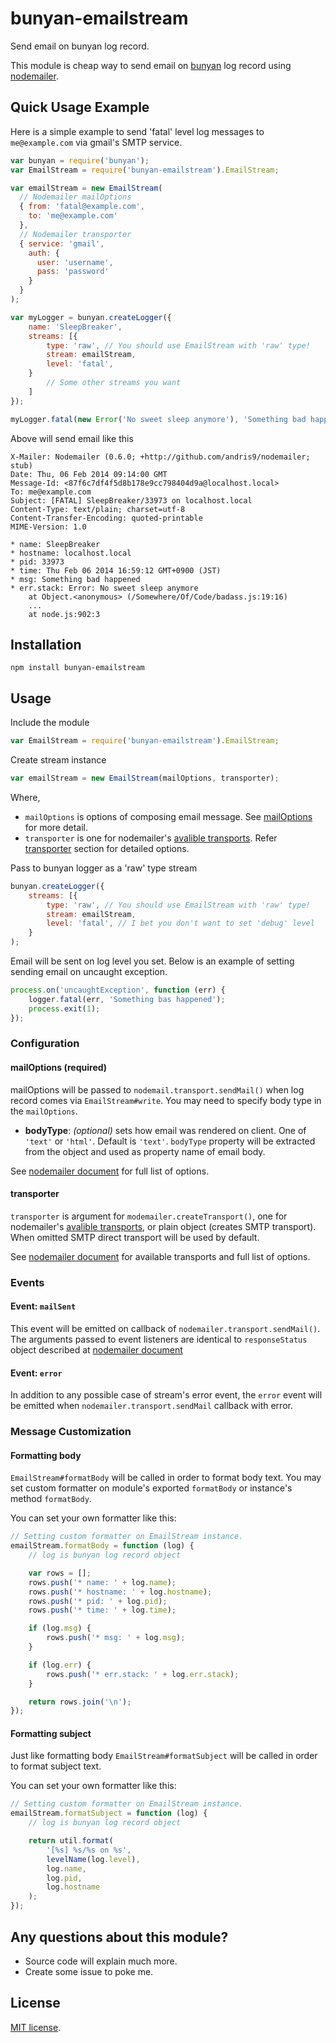 bunyan-emailstream
==================

Send email on bunyan log record.

This module is cheap way to send email on
[bunyan](https://github.com/trentm/node-bunyan) log record using
[nodemailer](https://github.com/andris9/Nodemailer).

## Quick Usage Example

Here is a simple example to send 'fatal' level log messages to
`me@example.com` via gmail's SMTP service.

```js
var bunyan = require('bunyan');
var EmailStream = require('bunyan-emailstream').EmailStream;

var emailStream = new EmailStream(
  // Nodemailer mailOptions
  { from: 'fatal@example.com',
    to: 'me@example.com'
  },
  // Nodemailer transporter
  { service: 'gmail',
    auth: {
      user: 'username',
      pass: 'password'
    }
  }
);

var myLogger = bunyan.createLogger({
    name: 'SleepBreaker',
    streams: [{
        type: 'raw', // You should use EmailStream with 'raw' type!
        stream: emailStream,
        level: 'fatal',
    }
        // Some other streams you want
    ]
});

myLogger.fatal(new Error('No sweet sleep anymore'), 'Something bad happened');

```

Above will send email like this

```
X-Mailer: Nodemailer (0.6.0; +http://github.com/andris9/nodemailer; stub)
Date: Thu, 06 Feb 2014 09:14:00 GMT
Message-Id: <87f6c7df4f5d8b178e9cc798404d9a@localhost.local>
To: me@example.com
Subject: [FATAL] SleepBreaker/33973 on localhost.local
Content-Type: text/plain; charset=utf-8
Content-Transfer-Encoding: quoted-printable
MIME-Version: 1.0

* name: SleepBreaker
* hostname: localhost.local
* pid: 33973
* time: Thu Feb 06 2014 16:59:12 GMT+0900 (JST)
* msg: Something bad happened
* err.stack: Error: No sweet sleep anymore
    at Object.<anonymous> (/Somewhere/Of/Code/badass.js:19:16)
    ...
    at node.js:902:3
```

## Installation

```
npm install bunyan-emailstream
```

## Usage

Include the module

```js
var EmailStream = require('bunyan-emailstream').EmailStream;
```

Create stream instance

```js
var emailStream = new EmailStream(mailOptions, transporter);
```

Where,
* `mailOptions` is options of composing email message. See
[mailOptions](#mailoptions-required) for more detail.
* `transporter` is one for nodemailer's [avalible transports](https://github.com/andris9/Nodemailer#available-transports).
Refer [transporter](#transporter) section for detailed options.

Pass to bunyan logger as a 'raw' type stream

```js
bunyan.createLogger({
    streams: [{
        type: 'raw', // You should use EmailStream with 'raw' type!
        stream: emailStream,
        level: 'fatal', // I bet you don't want to set 'debug' level
    }
);
```

Email will be sent on log level you set.
Below is an example of setting sending email on uncaught exception.

```js
process.on('uncaughtException', function (err) {
    logger.fatal(err, 'Something bas happened');
    process.exit(1);
});
```
### Configuration
#### mailOptions (required)

mailOptions will be passed to `nodemail.transport.sendMail()` when log
record comes via `EmailStream#write`.
You may need to specify body type in the `mailOptions`.

* **bodyType**: _(optional)_ sets how email was rendered on client. One of `'text'` or `'html'`. Default is `'text'`.
`bodyType` property will be extracted from the object and used as property name of email body.

See [nodemailer document](https://github.com/andris9/Nodemailer#e-mail-message-fields)
for full list of options.

#### transporter

`transporter` is argument for `modemailer.createTransport()`, one for nodemailer's
[avalible transports](https://github.com/andris9/Nodemailer#available-transports),
or plain object (creates SMTP transport). When omitted SMTP direct transport will be used by default.

See [nodemailer document](https://github.com/andris9/Nodemailer#setting-up)
for available transports and full list of options.

### Events

#### Event: `mailSent`

This event will be emitted on callback of
`nodemailer.transport.sendMail()`. The arguments passed to event listeners
are identical to `responseStatus` object described at [nodemailer
document](https://github.com/andris9/Nodemailer/blob/master/README.md#return-callback)

#### Event: `error`

In addition to any possible case of stream's error event, the `error`
event will be emitted when `nodemailer.transport.sendMail` callback with error.

### Message Customization

#### Formatting body

`EmailStream#formatBody` will be called in order to format body
text. You may set custom formatter on module's exported `formatBody` or
instance's method `formatBody`.

You can set your own formatter like this:

```js
// Setting custom formatter on EmailStream instance.
emailStream.formatBody = function (log) {
    // log is bunyan log record object

    var rows = [];
    rows.push('* name: ' + log.name);
    rows.push('* hostname: ' + log.hostname);
    rows.push('* pid: ' + log.pid);
    rows.push('* time: ' + log.time);

    if (log.msg) {
        rows.push('* msg: ' + log.msg);
    }

    if (log.err) {
        rows.push('* err.stack: ' + log.err.stack);
    }

    return rows.join('\n');
});
```

#### Formatting subject

Just like formatting body `EmailStream#formatSubject` will be
called in order to format subject text.

You can set your own formatter like this:

```js
// Setting custom formatter on EmailStream instance.
emailStream.formatSubject = function (log) {
    // log is bunyan log record object

    return util.format(
        '[%s] %s/%s on %s',
        levelName(log.level),
        log.name,
        log.pid,
        log.hostname
    );
});
```

## Any questions about this module?

* Source code will explain much more.
* Create some issue to poke me.

## License

[MIT license](https://github.com/hyjin/bunyan-emailstream/blob/master/LICENSE).

